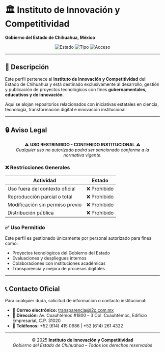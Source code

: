 # 🏛️ Instituto de Innovación y Competitividad  
**Gobierno del Estado de Chihuahua, México**

<div align="center">

![Estado](https://img.shields.io/badge/Perfil-Institucional-blue)
![Tipo](https://img.shields.io/badge/Uso-Gubernamental-red)
![Acceso](https://img.shields.io/badge/Acceso-Restringido-yellow)

</div>

---

## 📌 Descripción

Este perfil pertenece al **Instituto de Innovación y Competitividad** del Estado de Chihuahua y está destinado exclusivamente al desarrollo, gestión y publicación de proyectos tecnológicos con fines **gubernamentales, educativos y de innovación**.

Aquí se alojan repositorios relacionados con iniciativas estatales en ciencia, tecnología, transformación digital e innovación institucional.

---

## 🔒 Aviso Legal

<div align="center">

⚠️ **USO RESTRINGIDO - CONTENIDO INSTITUCIONAL** ⚠️  
*Cualquier uso no autorizado podrá ser sancionado conforme a la normativa vigente.*

</div>

### ❌ Restricciones Generales

| Actividad                         | Estado         |
|----------------------------------|----------------|
| Uso fuera del contexto oficial   | ❌ Prohibido   |
| Reproducción parcial o total     | ❌ Prohibido   |
| Modificación sin permiso previo  | ❌ Prohibido   |
| Distribución pública             | ❌ Prohibido   |

### ✅ Uso Permitido

Este perfil es gestionado únicamente por personal autorizado para fines como:

- Proyectos tecnológicos del Gobierno del Estado  
- Evaluaciones y despliegues internos  
- Colaboraciones con instituciones académicas  
- Transparencia y mejora de procesos digitales

---

## 📞 Contacto Oficial

Para cualquier duda, solicitud de información o contacto institucional:

- 📧 **Correo electrónico:** transparencia@i2c.com.mx  
- 🏢 **Dirección:** Av. Cuauhtémoc #1800 – 3 Col. Cuauhtémoc, Edificio Empresarial, C.P. 31020  
- 📱 **Teléfonos:** +52 (614) 415 0986 | +52 (614) 261 4322  

---

<div align="center">

© 2025 **Instituto de Innovación y Competitividad**  
*Gobierno del Estado de Chihuahua – Todos los derechos reservados*

</div>
